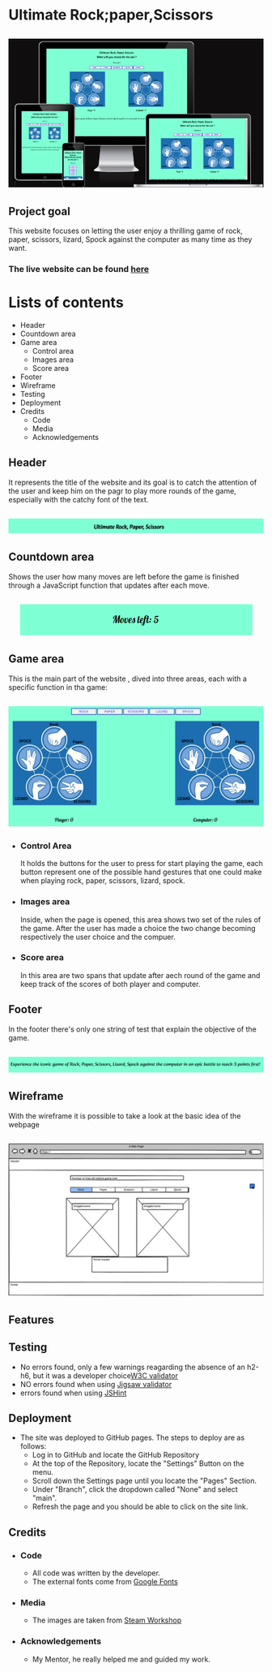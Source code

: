 # Ultimate Rock;paper,Scissors
<h2 align="center"><img src="assets/images/responsiveness.PNG"></h2>

## Project goal
This website focuses on letting the user enjoy a thrilling game of rock, paper, scissors, lizard, Spock against the computer as many time as they want.

### The live website can be found [here](https://oxyotl.github.io/Project-potrfolio-2/)

# Lists of contents 
 - Header
 - Countdown area
 - Game area
     - Control area
     - Images area
     - Score area
 - Footer
 - Wireframe
 - Testing
 - Deployment
 - Credits
    - Code
    - Media
    - Acknowledgements

## Header
It represents the title of the website and its goal is to catch the attention of the user and keep him on the pagr to play more rounds of the game, especially with the catchy font of the text.
<h2 align="center"><img src="assets/images/header.PNG"></h2>

## Countdown area
Shows the user how many moves are left before the game is finished through a JavaScript function that updates after each move.
<h2 align="center"><img src="assets/images/countdownarea.png"></h2>

## Game area
This is the main part of the website , dived into three areas, each with a specific function in tha game:
<h2 align="center"><img src="assets/images/game-area.png"></h2>

- ### Control Area
    It holds the buttons for the user to press for start playing the game, each button represent one of the possible hand gestures that one could make when playing rock, paper, scissors, lizard, spock.
- ### Images area
    Inside, when the page is opened, this area shows two set of the rules of the game. After the user has made a choice the two change becoming respectively the user choice and the compuer.
- ### Score area 
    In this area are two spans that update after aech round of the game and keep track of the scores of both player and computer.

## Footer
In the footer there's only one string of test that explain the objective of the game.
<h2 align="center"><img src="assets/images/footer.png"></h2>

## Wireframe
With the wireframe it is possible to take a look at the basic idea of the webpage
<h2 align="center"><img src="assets/images/wireframe.PNG"></h2>

## Features

## Testing
- No errors found, only a few warnings reagarding the absence of an h2-h6, but it was a developer choice[W3C validator](https://validator.w3.org) 
- NO errors found when using [Jigsaw validator](https://jigsaw.w3.org/css-validator/)
-  errors found when using [JSHint](https://jshint.com/)

## Deployment
- The site was deployed to GitHub pages. The steps to deploy are as follows:
    - Log in to GitHub and locate the GitHub Repository
    - At the top of the Repository, locate the "Settings" Button on the menu.
    - Scroll down the Settings page until you locate the "Pages" Section.
    - Under "Branch", click the dropdown called "None" and select "main".
    - Refresh the page and you should be able to click on the site link.
    
## Credits

- ### Code
    - All code was written by the developer.
    - The external fonts come from [Google Fonts](https://fonts.google.com/)
- ### Media
    - The images are taken from [Steam Workshop](https://steamcommunity.com/sharedfiles/filedetails/?id=798194678)
- ### Acknowledgements
    - My Mentor, he really helped me  and guided my work.